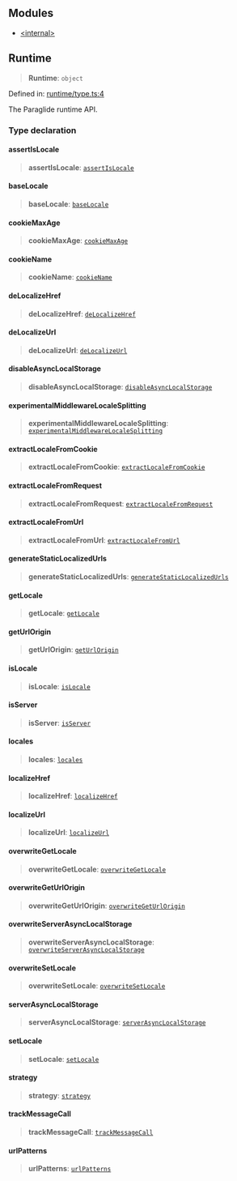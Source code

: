 ## Modules

- [\<internal\>](-internal-.md)

## Runtime

> **Runtime**: `object`

Defined in: [runtime/type.ts:4](https://github.com/opral/monorepo/tree/main/inlang/packages/paraglide/paraglide-js/src/compiler/runtime/type.ts)

The Paraglide runtime API.

### Type declaration

#### assertIsLocale

> **assertIsLocale**: [`assertIsLocale`](-internal-.md#assertislocale)

#### baseLocale

> **baseLocale**: [`baseLocale`](-internal-.md#baselocale)

#### cookieMaxAge

> **cookieMaxAge**: [`cookieMaxAge`](-internal-.md#cookiemaxage)

#### cookieName

> **cookieName**: [`cookieName`](-internal-.md#cookiename)

#### deLocalizeHref

> **deLocalizeHref**: [`deLocalizeHref`](-internal-.md#delocalizehref)

#### deLocalizeUrl

> **deLocalizeUrl**: [`deLocalizeUrl`](-internal-.md#delocalizeurl)

#### disableAsyncLocalStorage

> **disableAsyncLocalStorage**: [`disableAsyncLocalStorage`](-internal-.md#disableasynclocalstorage)

#### experimentalMiddlewareLocaleSplitting

> **experimentalMiddlewareLocaleSplitting**: [`experimentalMiddlewareLocaleSplitting`](-internal-.md#experimentalmiddlewarelocalesplitting)

#### extractLocaleFromCookie

> **extractLocaleFromCookie**: [`extractLocaleFromCookie`](-internal-.md#extractlocalefromcookie)

#### extractLocaleFromRequest

> **extractLocaleFromRequest**: [`extractLocaleFromRequest`](-internal-.md#extractlocalefromrequest)

#### extractLocaleFromUrl

> **extractLocaleFromUrl**: [`extractLocaleFromUrl`](-internal-.md#extractlocalefromurl)

#### generateStaticLocalizedUrls

> **generateStaticLocalizedUrls**: [`generateStaticLocalizedUrls`](-internal-.md#generatestaticlocalizedurls)

#### getLocale

> **getLocale**: [`getLocale`](-internal-.md#getlocale)

#### getUrlOrigin

> **getUrlOrigin**: [`getUrlOrigin`](-internal-.md#geturlorigin)

#### isLocale

> **isLocale**: [`isLocale`](-internal-.md#islocale)

#### isServer

> **isServer**: [`isServer`](-internal-.md#isserver)

#### locales

> **locales**: [`locales`](-internal-.md#locales)

#### localizeHref

> **localizeHref**: [`localizeHref`](-internal-.md#localizehref)

#### localizeUrl

> **localizeUrl**: [`localizeUrl`](-internal-.md#localizeurl)

#### overwriteGetLocale

> **overwriteGetLocale**: [`overwriteGetLocale`](-internal-.md#overwritegetlocale)

#### overwriteGetUrlOrigin

> **overwriteGetUrlOrigin**: [`overwriteGetUrlOrigin`](-internal-.md#overwritegeturlorigin)

#### overwriteServerAsyncLocalStorage

> **overwriteServerAsyncLocalStorage**: [`overwriteServerAsyncLocalStorage`](-internal-.md#overwriteserverasynclocalstorage)

#### overwriteSetLocale

> **overwriteSetLocale**: [`overwriteSetLocale`](-internal-.md#overwritesetlocale)

#### serverAsyncLocalStorage

> **serverAsyncLocalStorage**: [`serverAsyncLocalStorage`](-internal-.md#serverasynclocalstorage)

#### setLocale

> **setLocale**: [`setLocale`](-internal-.md#setlocale)

#### strategy

> **strategy**: [`strategy`](-internal-.md#strategy)

#### trackMessageCall

> **trackMessageCall**: [`trackMessageCall`](-internal-.md#trackmessagecall)

#### urlPatterns

> **urlPatterns**: [`urlPatterns`](-internal-.md#urlpatterns)
